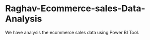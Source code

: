 # Raghav-Ecommerce-sales-Data-Analysis

We have analysis the ecommerce sales data  using Power BI Tool.
